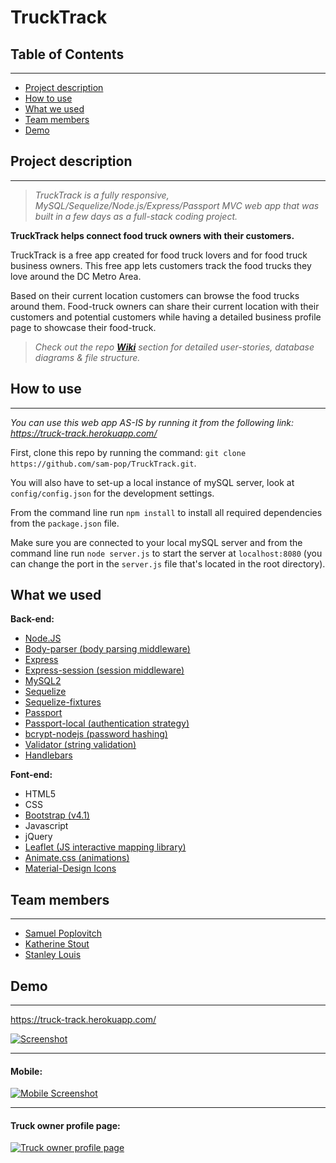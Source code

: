 # TruckTrack

## Table of Contents

---

- [Project description](#desc)
- [How to use](#how)
- [What we used](#tech)
- [Team members](#team-members)
- [Demo](#demo)

## <a name="dec"></a>Project description

---

> _TruckTrack is a fully responsive, MySQL/Sequelize/Node.js/Express/Passport MVC web app that was built in a few days as a full-stack coding project._

**TruckTrack helps connect food truck owners with their customers.**

TruckTrack is a free app created for food truck lovers and for food truck business owners. This free app lets customers track the food trucks they love around the DC Metro Area.

Based on their current location customers can browse the food trucks around them. Food-truck owners can share their current location with their customers and potential customers while having a detailed business profile page to showcase their food-truck.

> _Check out the repo [**Wiki**](https://github.com/sam-pop/TruckTrack/wiki) section for detailed user-stories, database diagrams & file structure._

## <a name="how"></a>How to use

---

_You can use this web app AS-IS by running it from the following link: https://truck-track.herokuapp.com/_

First, clone this repo by running the command:
`git clone https://github.com/sam-pop/TruckTrack.git`.

You will also have to set-up a local instance of mySQL server, look at `config/config.json` for the development settings.

From the command line run `npm install` to install all required dependencies from the `package.json` file.

Make sure you are connected to your local mySQL server and from the command line run `node server.js` to start the server at `localhost:8080` (you can change the port in the `server.js` file that's located in the root directory).

## <a name="tech"></a>What we used

**Back-end:**

- [Node.JS](https://www.npmjs.com/)
- [Body-parser (body parsing middleware)](https://www.npmjs.com/package/express-handlebars)
- [Express](https://www.npmjs.com/package/express)
- [Express-session (session middleware)](https://www.npmjs.com/package/express-session)
- [MySQL2](https://www.npmjs.com/package/mysql2)
- [Sequelize](http://docs.sequelizejs.com/)
- [Sequelize-fixtures](https://www.npmjs.com/package/sequelize-fixtures)
- [Passport](https://www.npmjs.com/package/passport)
- [Passport-local (authentication strategy)](https://www.npmjs.com/package/passport-local)
- [bcrypt-nodejs (password hashing)](https://www.npmjs.com/package/bcrypt-nodejs)
- [Validator (string validation)](https://www.npmjs.com/package/validator)
- [Handlebars](https://www.npmjs.com/package/express-handlebars)

**Font-end:**

- HTML5
- CSS
- [Bootstrap (v4.1)](https://getbootstrap.com/)
- Javascript
- jQuery
- [Leaflet (JS interactive mapping library)](https://leafletjs.com/)
- [Animate.css (animations)](https://github.com/daneden/animate.css)
- [Material-Design Icons](https://material.io/)

## <a name="team-members"></a>Team members

---

- [Samuel Poplovitch](https://github.com/sam-pop/)
- [Katherine Stout](https://github.com/katherinestout)
- [Stanley Louis](https://github.com/stanlouis)

## <a name="demo"></a> Demo

---

https://truck-track.herokuapp.com/

[![Screenshot](https://s22.postimg.cc/sxohlznep/Screenshot_2018-07-12-_Truck_Track.jpg)](https://truck-track.herokuapp.com/)

---

#### Mobile:

[![Mobile Screenshot](https://s22.postimg.cc/qkpugfslt/image.jpg)](https://truck-track.herokuapp.com/)

---

#### Truck owner profile page:

[![Truck owner profile page](https://s22.postimg.cc/932fzx5n5/Screenshot_2018-07-12-_Truck_Track_1.jpg)](https://truck-track.herokuapp.com/)
